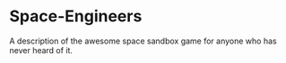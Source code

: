 # Space-Engineers
A description of the awesome space sandbox game for anyone who has never heard of it.
